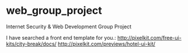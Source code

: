 # web_group_project
Internet Security &amp; Web Development Group Project

I have searched a front end template for you.:
http://pixelkit.com/free-ui-kits/city-break/docs/
http://pixelkit.com/previews/hotel-ui-kit/
